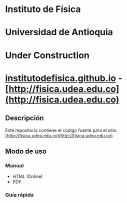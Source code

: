 # Instituto de Física
# Universidad de Antioquia

Under Construction
=======
# [institutodefisica.github.io](institutodefisica.github.io) - [http://fisica.udea.edu.co](http://fisica.udea.edu.co)

## Descripción 

Este repositorio contiene el código fuente para el sitio [http://fisica.udea.edu.co](http://fisica.udea.edu.co)

## Modo de uso 

### Manual

* HTML (Online)
* PDF

### Guía rápida

## 